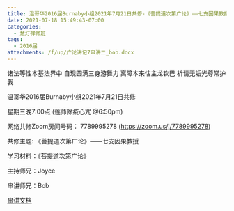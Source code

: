```yaml
---
title: 温哥华2016届Burnaby小组2021年7月21日共修-《菩提道次第广论》——七支因果教授（二）
date: 2021-07-18 15:49:43-07:00
categories:
  - 慧灯禅修班
tags:
  - 2016届
attachments: /f/up/广论讲记7串讲二_bob.docx
---
```

诸法等性本基法界中 自现圆满三身游舞力 离障本来怙主龙钦巴 祈请无垢光尊常护我

温哥华2016届Burnaby小组2021年7月21日共修 

星期三晚7:00点 (莲师除疫心咒 @6:50pm)

网络共修Zoom房间号码： 7789995278 (<https://zoom.us/j/7789995278>)

共修主题: 《菩提道次第广论》——七支因果教授

学习材料：《菩提道次第广论》


主持师兄：Joyce 

串讲师兄：Bob

[串讲文档](/f/up/广论讲记7串讲二_bob.docx)